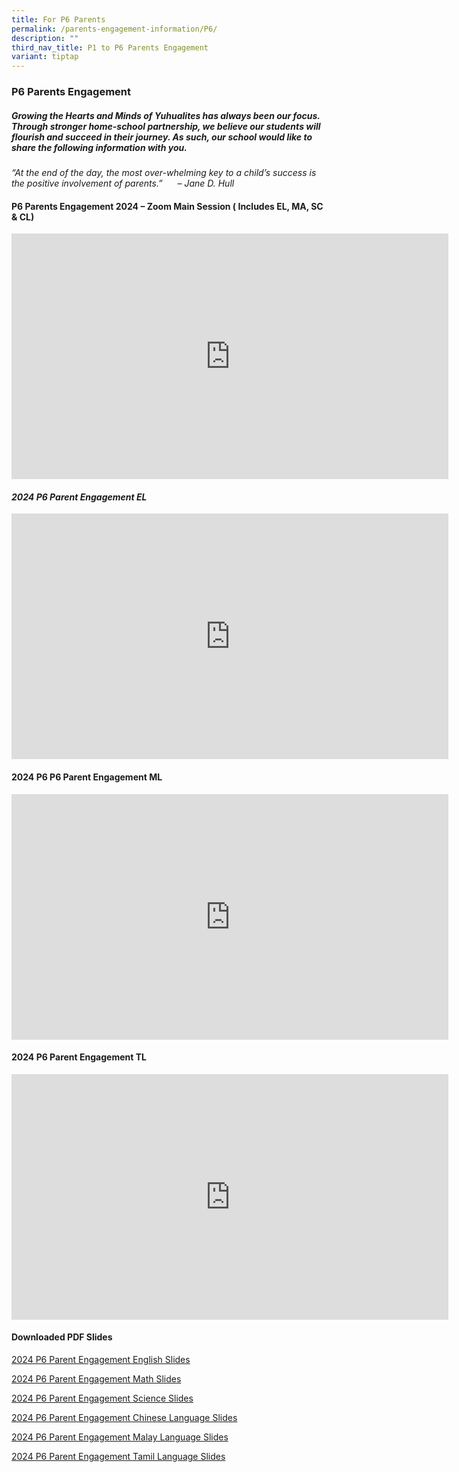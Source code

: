 ```yaml
---
title: For P6 Parents
permalink: /parents-engagement-information/P6/
description: ""
third_nav_title: P1 to P6 Parents Engagement
variant: tiptap
---
```

<h3>P6 Parents Engagement</h3>
<h5>Growing the Hearts and Minds of Yuhualites has always been our focus. Through stronger home-school partnership, we believe our students will flourish and succeed in their journey. As such, our school would like to share the following information with you.</h5>
<p><em>“At the end of the day, the most over-whelming key to a child’s success is the positive involvement of parents.”&nbsp; &nbsp; &nbsp; – Jane D. Hull</em>
</p>
<h4><strong>P6 Parents Engagement 2024 – Zoom Main Session ( Includes EL, MA, SC &amp; CL)</strong></h4>
<div class="iframe-wrapper">
<iframe height="393" width="699" allowfullscreen="true" frameborder="0" src="https://www.youtube.com/embed/JIQykJTV0sU?si=-_sbgI8Ue-TS2dTT"></iframe>
</div>
<h4><strong><em>2024 P6 Parent Engagement EL</em></strong></h4>
<div class="iframe-wrapper">
<iframe height="393" width="699" allowfullscreen="true" frameborder="0" src="https://www.youtube.com/embed/hJBTFvUlnCs?si=Kjug4y0_8sTEOBA3"></iframe>
</div>
<h4><strong>2024 P6 P6 Parent Engagement ML</strong></h4>
<div class="iframe-wrapper">
<iframe height="393" width="699" allowfullscreen="true" frameborder="0" src="https://www.youtube.com/embed/j9Ui9zSnUJQ?si=A7U6nfBkgyFRC9u0"></iframe>
</div>
<h4><strong>2024 P6 Parent Engagement TL</strong></h4>
<div class="iframe-wrapper">
<iframe height="393" width="699" allowfullscreen="true" frameborder="0" src="https://www.youtube.com/embed/yfqbsHoGcMU?si=SJM0BYeW6oKYBZf4"></iframe>
</div>
<p></p>
<h4>Downloaded PDF Slides</h4>
<p><a href="/files/_TO_UPLOAD_IN_ADDITION_TO_VID__2024_P6_Parents_Engagement_slides_EL.pdf" rel="noopener noreferrer nofollow" target="_blank">2024 P6 Parent Engagement English Slides</a>
</p>
<p><a href="/files/Parent Engagement 2024/2024_P6_Parent_Engagement_MA.pdf" rel="noopener noreferrer nofollow" target="_blank">2024 P6 Parent Engagement Math Slides</a>
</p>
<p><a href="/files/Parent Engagement 2024/2024_P6_Parent_Engagement_SC.pdf" rel="noopener noreferrer nofollow" target="_blank">2024 P6 Parent Engagement Science Slides</a>
</p>
<p><a href="/files/Parent Engagement 2024/2024_P6_Parent_Engagement_CL.pdf" rel="noopener noreferrer nofollow" target="_blank">2024 P6 Parent Engagement Chinese Language Slides</a>
</p>
<p><a href="/files/Parent Engagement 2024/2024_P6_Parent_Engagement_ML.pdf" rel="noopener noreferrer nofollow" target="_blank">2024 P6 Parent Engagement Malay Language Slides</a>
</p>
<p><a href="/files/Parent Engagement 2024/2024_P6_Parent_Engagement_TL.pdf" rel="noopener noreferrer nofollow" target="_blank">2024 P6 Parent Engagement Tamil Language Slides</a>
</p>
<p></p>
<p></p>
<p></p>